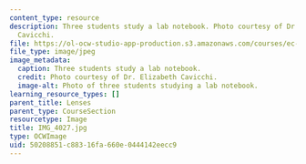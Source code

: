 ```yaml
---
content_type: resource
description: Three students study a lab notebook. Photo courtesy of Dr. Elizabeth
  Cavicchi.
file: https://ol-ocw-studio-app-production.s3.amazonaws.com/courses/ec-050-recreate-experiments-from-history-inform-the-future-from-the-past-galileo-january-iap-2010/50208851c88316fa660e0444142eecc9_IMG_4027.jpg
file_type: image/jpeg
image_metadata:
  caption: Three students study a lab notebook.
  credit: Photo courtesy of Dr. Elizabeth Cavicchi.
  image-alt: Photo of three students studying a lab notebook.
learning_resource_types: []
parent_title: Lenses
parent_type: CourseSection
resourcetype: Image
title: IMG_4027.jpg
type: OCWImage
uid: 50208851-c883-16fa-660e-0444142eecc9
---
```

